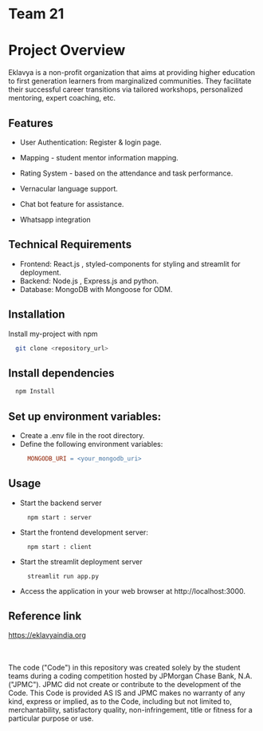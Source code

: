 
# Team 21

# Project Overview

Eklavya is a non-profit organization that aims at providing higher education to first generation learners from marginalized communities. They facilitate their successful career transitions via tailored workshops, personalized mentoring, expert coaching, etc.

## Features

- User Authentication: Register & login page.

- Mapping - student mentor information mapping.

- Rating System - based on the attendance and task performance.

- Vernacular language support.

- Chat bot feature for assistance.

- Whatsapp integration
## Technical Requirements

- Frontend: React.js , styled-components for styling and streamlit for deployment.
- Backend: Node.js , Express.js and python.
- Database: MongoDB with Mongoose for ODM.

## Installation

Install my-project with npm

  ```bash
    git clone <repository_url>
  ```

## Install dependencies
  ```bash
    npm Install
  ```

## Set up environment variables:

  - Create a .env file in the root directory.
  - Define the following environment variables:
    ```makefile
      MONGODB_URI = <your_mongodb_uri>
    ```

## Usage

- Start the backend server
    ```arduino
      npm start : server
    ```
- Start the frontend development server:
    ```arduino
      npm start : client
    ```

- Start the streamlit deployment server
  ```arduino
    streamlit run app.py    
    ```
- Access the application in your web browser at http://localhost:3000.

## Reference link
  https://eklavyaindia.org

 <br /> <br /> The code ("Code") in this repository was created solely by the student teams during a coding competition hosted by JPMorgan Chase Bank, N.A. ("JPMC"). JPMC did not create or contribute to the development of the Code. This Code is provided AS IS and JPMC makes no warranty of any kind, express or implied, as to the Code, including but not limited to, merchantability, satisfactory quality, non-infringement, title or fitness for a particular purpose or use.